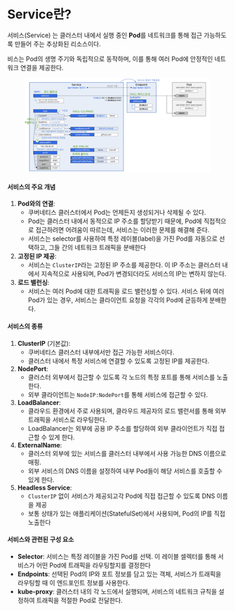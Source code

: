 # Service란?

서비스(Service) 는 클러스터 내에서 실행 중인 **Pod**를 네트워크를 통해 접근 가능하도록 만들어 주는 추상화된 리소스이다.

비스는 Pod의 생명 주기와 독립적으로 동작하며, 이를 통해 여러 Pod에 안정적인 네트워크 연결을 제공한다.

<figure><img src="../../../.gitbook/assets/image.png" alt=""><figcaption></figcaption></figure>

#### 서비스의 주요 개념

1. **Pod와의 연결**:
   * 쿠버네티스 클러스터에서 Pod는 언제든지 생성되거나 삭제될 수 있다.&#x20;
   * Pod는 클러스터 내에서 동적으로 IP 주소를 할당받기 때문에, Pod에 직접적으로 접근하려면 어려움이 따르는데, 서비스는 이러한 문제를 해결해 준다.
   * 서비스는 selector를 사용하여 특정 레이블(label)을 가진 Pod를 자동으로 선택하고, 그들 간의 네트워크 트래픽을 분배한다
2. **고정된 IP 제공**:
   * 서비스는 `ClusterIP`라는 고정된 IP 주소를 제공한다. 이 IP 주소는 클러스터 내에서 지속적으로 사용되며, Pod가 변경되더라도 서비스의 IP는 변하지 않는다.
3. **로드 밸런싱**:
   * 서비스는 여러 Pod에 대한 트래픽을 로드 밸런싱할 수 있다. 서비스 뒤에 여러 Pod가 있는 경우, 서비스는 클라이언트 요청을 각각의 Pod에 균등하게 분배한다.

#### 서비스의 종류

1. **ClusterIP** (기본값):
   * 쿠버네티스 클러스터 내부에서만 접근 가능한 서비스이다.&#x20;
   * 클러스터 내에서 특정 서비스에 연결할 수 있도록 고정된 IP를 제공한다.
2. **NodePort**:
   * 클러스터 외부에서 접근할 수 있도록 각 노드의 특정 포트를 통해 서비스를 노출한다.&#x20;
   * 외부 클라이언트는 `NodeIP:NodePort`를 통해 서비스에 접근할 수 있다.
3. **LoadBalancer**:
   * 클라우드 환경에서 주로 사용되며, 클라우드 제공자의 로드 밸런서를 통해 외부 트래픽을 서비스로 라우팅한다. &#x20;
   * LoadBalancer는 외부에 공용 IP 주소를 할당하여 외부 클라이언트가 직접 접근할 수 있게 한다.
4. **ExternalName**:
   * 클러스터 외부에 있는 서비스를 클러스터 내부에서 사용 가능한 DNS 이름으로 매핑.&#x20;
   * 외부 서비스의 DNS 이름을 설정하여 내부 Pod들이 해당 서비스를 호출할 수 있게 한다.
5. **Headless Service**:
   * `ClusterIP` 없이 서비스가 제공되고각 Pod에 직접 접근할 수 있도록 DNS 이름을 제공&#x20;
   * 보통 상태가 있는 애플리케이션(StatefulSet)에서 사용되며, Pod의 IP를 직접 노출한다

#### 서비스와 관련된 구성 요소

* **Selector**: 서비스는 특정 레이블을 가진 Pod를 선택. 이 레이블 셀렉터를 통해 서비스가 어떤 Pod에 트래픽을 라우팅할지를 결정한다
* **Endpoints**: 선택된 Pod의 IP와 포트 정보를 담고 있는 객체, 서비스가 트래픽을 라우팅할 때 이 엔드포인트 정보를 사용한다.
* **kube-proxy**: 클러스터 내의 각 노드에서 실행되며, 서비스의 네트워크 규칙을 설정하여 트래픽을 적절한 Pod로 전달한다.
